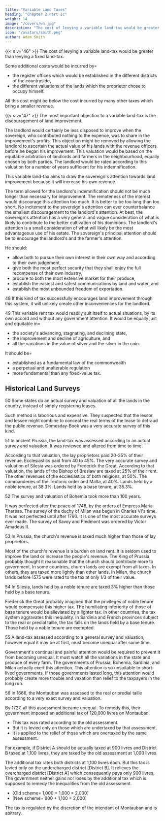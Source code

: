 ```yaml
---
title: "Variable Land Taxes"
heading: "Chapter 2 Part 2c"
weight: 14
image: "/covers/wn.jpg"
description: "The cost of levying a variable land-tax would be greater than levying a fixed land-tax"
icon: "/avatars/smith.png"
author: Adam Smith
---
```




{{< s v="46" >}} The cost of levying a variable land-tax would be greater than levying a fixed land-tax.

Some additional costs would be incurred by= 
- the register offices which would be established in the different districts of the countryside,
- the different valuations of the lands which the proprietor chose to occupy himself.

All this cost might be below the cost incurred by many other taxes which bring a smaller revenue.


{{< s v="47" >}} The most important objection to a variable land-tax is the discouragement of land improvement.

The landlord would certainly be less disposed to improve when the sovereign, who contributed nothing to the expence, was to share in the improvement's profits.
This objection might be removed by allowing the landlord to ascertain the actual value of his lands with the revenue officers before he began his improvement.
This valuation would be based on the equitable arbitration of landlords and farmers in the neighbourhood, equally chosen by both parties.
The landlord would be rated according to this valuation for a number of years sufficient for his indemnification.

This variable land-tax aims to draw the sovereign's attention towards land improvement because it will increase his own revenue.

The term allowed for the landlord's indemnification should not be much longer than necessary for improvement.
The remoteness of the interest would discourage this attention too much.
It is better to be too long than too short.
No incitement to the sovereign's attention can ever counterbalance the smallest discouragement to the landlord's attention.
At best, the sovereign's attention has a very general and vague consideration of what is likely to contribute to the better cultivation of his dominions.
The landlord's attention is a small consideration of what will likely be the most advantageous use of his estate.
The sovereign's principal attention should be to encourage the landlord's and the farmer's attention.

He should:
- allow both to pursue their own interest in their own way and according to their own judgement,
- give both the most perfect security that they shall enjoy the full recompense of their own industry,
- procure to both the most extensive market for their produce,
- establish the easiest and safest communications by land and water, and
- establish the most unbounded freedom of exportation.

48 If this kind of tax successfully encourages land improvement through this system, it will unlikely create other inconveniences for the landlord.

49 This variable rent tax would readily suit itself to actual situations, by its own accord and without any government attention. It would be equally just and equitable in= 
- the society's advancing, stagnating, and declining state,
- the improvement and decline of agriculture, and
- all the variations in the value of silver and the silver in the coin.

It should be= 
- established as a fundamental law of the commonwealth
- a perpetual and unalterable regulation
- more fundamental than any fixed-value tax.


## Historical Land Surveys

50 Some states do an actual survey and valuation of all the lands in the country, instead of simply registering leases.

Such method is laborious and expensive.
They suspected that the lessor and lessee might combine to conceal the real terms of the lease to defraud the public revenue.
Domesday-Book was a very accurate survey of this kind.

51 In ancient Prussia, the land-tax was assessed according to an actual survey and valuation. It was reviewed and altered from time to time.

According to that valuation, the lay proprietors paid 20-25% of their revenue.
Ecclesiastics paid from 40 to 45%.
The very accurate survey and valuation of Silesia was ordered by Frederick the Great.
According to that valuation, the lands of the Bishop of Breslaw are taxed at 25% of their rent.
The other revenues of the ecclesiastics of both religions, at 50%.
The commanderies of the Teutonic order and Malta, at 40%.
Lands held by a noble tenure, at 38.3%.
Lands held by a base tenure, at 35.3%.

52 The survey and valuation of Bohemia took more than 100 years.

It was perfected after the peace of 1748, by the orders of Empress Maria Theresa.
The survey of the duchy of Milan was begun in Charles VI's time.
It was not perfected until after 1760.
It is one of the most accurate surveys ever made.
The survey of Savoy and Piedmont was ordered by Victor Amadeus II.

53 In Prussia, the church's revenue is taxed much higher than those of lay proprietors.

Most of the church's revenue is a burden on land rent.
It is seldom used to improve the land or increase the people's revenue.
The King of Prussia probably thought it reasonable that the church should contribute more to government.
In some countries, church lands are exempt from all taxes.
In others, they are taxed more lightly than other lands.
In Milan, the church lands before 1575 were rated to the tax at only 1/3 of their value.

54 In Silesia, lands held by a noble tenure are taxed 3% higher than those held by a base tenure.

Frederick the Great probably imagined that the privileges of noble tenure would compensate this higher tax.
The humiliating inferiority of those of base tenure would be alleviated by a lighter tax.
In other countries, the tax system aggravates this inequality.
In Sardinia and French provinces subject to the real or predial taille, the tax falls on the lands held by a base tenure.
Those held by a noble tenure are exempted.

55 A land-tax assessed according to a general survey and valuation, however equal it may be at first, must become unequal after some time.

Government's continual and painful attention would be required to prevent it from becoming unequal.
It must watch all the variations in the state and produce of every farm.
The governments of Prussia, Bohemia, Sardinia, and Milan actually exert this attention.
This attention is so unsuitable to short-lived governments.
If those governments lasted long, this attention would probably create more trouble and vexation than relief to the taxpayers in the long run.

56 In 1666, the Montauban was assessed to the real or predial taille according to a very exact survey and valuation.

By 1727, all this assessment became unequal. To remedy this, their government imposed an additional tax of 120,000 livres on Montauban.
- This tax was rated according to the old assessment.
- But it is levied only on those which are undertaxed by that assessment.
- It is applied to the relief of those which are overtaxed by the same assessment.

For example, if District A should be actually taxed at 900 livres and District B taxed at 1,100 livres, they are taxed by the old assessment at 1,000 livres.

The additional tax rates both districts at 1,100 livres each.
But this tax is levied only on the undercharged district [District B].
It relieves the overcharged district [District A] which consequently pays only 900 livres.
The government neither gains nor loses by the additional tax which is supposed to remedy the inequalities from the old assessment.
- [Old scheme=  1,000 + 1,000 = 2,000]
- [New scheme=  900 + 1,100 = 2,000]

The tax is regulated by the discretion of the intendant of Montauban and is abitrary.

